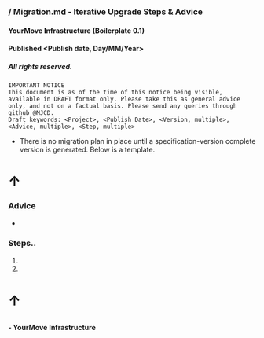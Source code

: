 ### <Project> / Migration.md - Iterative Upgrade Steps & Advice
#### YourMove Infrastructure (Boilerplate 0.1)
#### Published <Publish date, Day/MM/Year>
##### All rights reserved.

    IMPORTANT NOTICE
    This document is as of the time of this notice being visible, available in DRAFT format only. Please take this as general advice only, and not on a factual basis. Please send any queries through github @MJCD.
    Draft keywords: <Project>, <Publish Date>, <Version, multiple>, <Advice, multiple>, <Step, multiple>

* There is no migration plan in place until a specification-version complete version is generated. Below is a template.

## <Version>
# ↑

### Advice

* <Advice>

### Steps..

1. <Step>
2. <Step>

# ↑
## <Version>

#### - YourMove Infrastructure